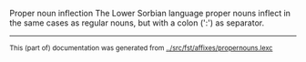 Proper noun inflection
The Lower Sorbian language proper nouns inflect in the same cases as regular
nouns, but with a colon (':') as separator.



* * *
<small>This (part of) documentation was generated from [../src/fst/affixes/propernouns.lexc](http://github.com/giellalt/lang-dsb/blob/main/../src/fst/affixes/propernouns.lexc)</small>